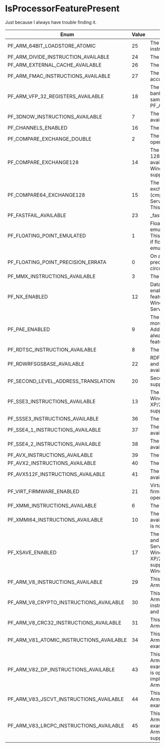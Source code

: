 # IsProcessorFeaturePresent

Just because I always have trouble finding it.

| Enum                                     | Value | Meaning                                                                                                                                                                                                            |
|------------------------------------------|-------|--------------------------------------------------------------------------------------------------------------------------------------------------------------------------------------------------------------------|
| PF_ARM_64BIT_LOADSTORE_ATOMIC            | 25    | The 64-bit load/store atomic instructions are available.                                                                                                                                                           |
| PF_ARM_DIVIDE_INSTRUCTION_AVAILABLE      | 24    | The divide instructions are available.                                                                                                                                                                             |
| PF_ARM_EXTERNAL_CACHE_AVAILABLE          | 26    | The external cache is available.                                                                                                                                                                                   |
| PF_ARM_FMAC_INSTRUCTIONS_AVAILABLE       | 27    | The floating-point multiply-accumulate instruction is available.                                                                                                                                                   |
| PF_ARM_VFP_32_REGISTERS_AVAILABLE        | 18    | The VFP/Neon: 32 x 64bit register bank is present. This flag has the same meaning as PF_ARM_VFP_EXTENDED_REGISTERS.                                                                                                |
| PF_3DNOW_INSTRUCTIONS_AVAILABLE          | 7     | The 3D-Now instruction set is available.                                                                                                                                                                           |
| PF_CHANNELS_ENABLED                      | 16    | The processor channels are enabled.                                                                                                                                                                                |
| PF_COMPARE_EXCHANGE_DOUBLE               | 2     | The atomic compare and exchange operation (cmpxchg) is available.                                                                                                                                                  |
| PF_COMPARE_EXCHANGE128                   | 14    | The atomic compare and exchange 128-bit operation (cmpxchg16b) is available. Windows Server 2003 and Windows XP/2000:  This feature is not supported.                                                              |
| PF_COMPARE64_EXCHANGE128                 | 15    | The atomic compare 64 and exchange 128-bit operation (cmp8xchg16) is available. Windows Server 2003 and Windows XP/2000:  This feature is not supported.                                                           |
| PF_FASTFAIL_AVAILABLE                    | 23    | _fastfail() is available.                                                                                                                                                                                          |
| PF_FLOATING_POINT_EMULATED               | 1     | Floating-point operations are emulated using a software emulator. This function returns a nonzero value if floating-point operations are emulated; otherwise, it returns zero.                                     |
| PF_FLOATING_POINT_PRECISION_ERRATA       | 0     | On a Pentium, a floating-point precision error can occur in rare circumstances.                                                                                                                                    |
| PF_MMX_INSTRUCTIONS_AVAILABLE            | 3     | The MMX instruction set is available.                                                                                                                                                                              |
| PF_NX_ENABLED                            | 12    | Data execution prevention is enabled.Windows XP/2000:  This feature is not supported until Windows XP with SP2 and Windows Server 2003 with SP1.                                                                   |
| PF_PAE_ENABLED                           | 9     | The processor is PAE-enabled. For more information, see Physical Address Extension.All x64 processors always return a nonzero value for this feature.                                                              |
| PF_RDTSC_INSTRUCTION_AVAILABLE           | 8     | The RDTSC instruction is available.                                                                                                                                                                                |
| PF_RDWRFSGSBASE_AVAILABLE                | 22    | RDFSBASE, RDGSBASE, WRFSBASE, and WRGSBASE instructions are available.                                                                                                                                             |
| PF_SECOND_LEVEL_ADDRESS_TRANSLATION      | 20    | Second Level Address Translation is supported by the hardware.                                                                                                                                                     |
| PF_SSE3_INSTRUCTIONS_AVAILABLE           | 13    | The SSE3 instruction set is available. Windows Server 2003 and Windows XP/2000:  This feature is not supported.                                                                                                    |
| PF_SSSE3_INSTRUCTIONS_AVAILABLE          | 36    | The SSSE3 instruction set is available.                                                                                                                                                                            |
| PF_SSE4_1_INSTRUCTIONS_AVAILABLE         | 37    | The SSE4_1 instruction set is available.                                                                                                                                                                           |
| PF_SSE4_2_INSTRUCTIONS_AVAILABLE         | 38    | The SSE4_2 instruction set is available.                                                                                                                                                                           |
| PF_AVX_INSTRUCTIONS_AVAILABLE            | 39    | The AVX instruction set is available.                                                                                                                                                                              |
| PF_AVX2_INSTRUCTIONS_AVAILABLE           | 40    | The AVX2 instruction set is available.                                                                                                                                                                             |
| PF_AVX512F_INSTRUCTIONS_AVAILABLE        | 41    | The AVX512F instruction set is available.                                                                                                                                                                          |
| PF_VIRT_FIRMWARE_ENABLED                 | 21    | Virtualization is enabled in the firmware and made available by the operating system.                                                                                                                              |
| PF_XMMI_INSTRUCTIONS_AVAILABLE           | 6     | The SSE instruction set is available.                                                                                                                                                                              |
| PF_XMMI64_INSTRUCTIONS_AVAILABLE         | 10    | The SSE2 instruction set is available.Windows 2000:  This feature is not supported.                                                                                                                                |
| PF_XSAVE_ENABLED                         | 17    | The processor implements the XSAVE and XRSTOR instructions.Windows Server 2008, Windows Vista, Windows Server 2003 and Windows XP/2000:  This feature is not supported until Windows 7 and Windows Server 2008 R2. |
| PF_ARM_V8_INSTRUCTIONS_AVAILABLE         | 29    | This Arm processor implements the Arm v8 instructions set.                                                                                                                                                         |
| PF_ARM_V8_CRYPTO_INSTRUCTIONS_AVAILABLE  | 30    | This Arm processor implements the Arm v8 extra cryptographic instructions (for example, AES, SHA1 and SHA2).                                                                                                       |
| PF_ARM_V8_CRC32_INSTRUCTIONS_AVAILABLE   | 31    | This Arm processor implements the Arm v8 extra CRC32 instructions.                                                                                                                                                 |
| PF_ARM_V81_ATOMIC_INSTRUCTIONS_AVAILABLE | 34    | This Arm processor implements the Arm v8.1 atomic instructions (for example, CAS, SWP).                                                                                                                            |
| PF_ARM_V82_DP_INSTRUCTIONS_AVAILABLE     | 43    | This Arm processor implements the Arm v8.2 DP instructions (for example, SDOT, UDOT). This feature is optional in Arm v8.2 implementations and mandatory in Arm v8.4 implementations.                              |
| PF_ARM_V83_JSCVT_INSTRUCTIONS_AVAILABLE  | 44    | This Arm processor implements the Arm v8.3 JSCVT instructions (for example, FJCVTZS).                                                                                                                              |
| PF_ARM_V83_LRCPC_INSTRUCTIONS_AVAILABLE  | 45    | This Arm processor implements the Arm v8.3 LRCPC instructions (for example, LDAPR). Note that certain Arm v8.2 CPUs may optionally support the LRCPC instructions.                                                 |

